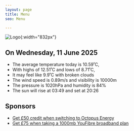 ```yaml
---
layout: page
title: Menu
seo: Menu

---
```


![Logo](/images/logo.jpg){:width="832px"}

<!-- weather_marker starts -->
## On Wednesday, 11 June 2025

- The average temperature today is 10.59˚C,
- With highs of 12.51˚C and lows of 8.71˚C,
- It may feel like 9.9˚C with broken clouds
- The wind speed is 0.89m/s and visibility is 10000m
- The pressure is 1020hPa and humidity is 84%
- The sun will rise at 03:49 and set at 20:26

<!-- weather_marker ends -->

## Sponsors

- [Get £50 credit when switching to Octopus Energy](https://bit.ly/3oD1nnS)
- [Get £75 when taking a 1000mb YouFibre broadband plan](https://aklam.io/91zWhU?)
